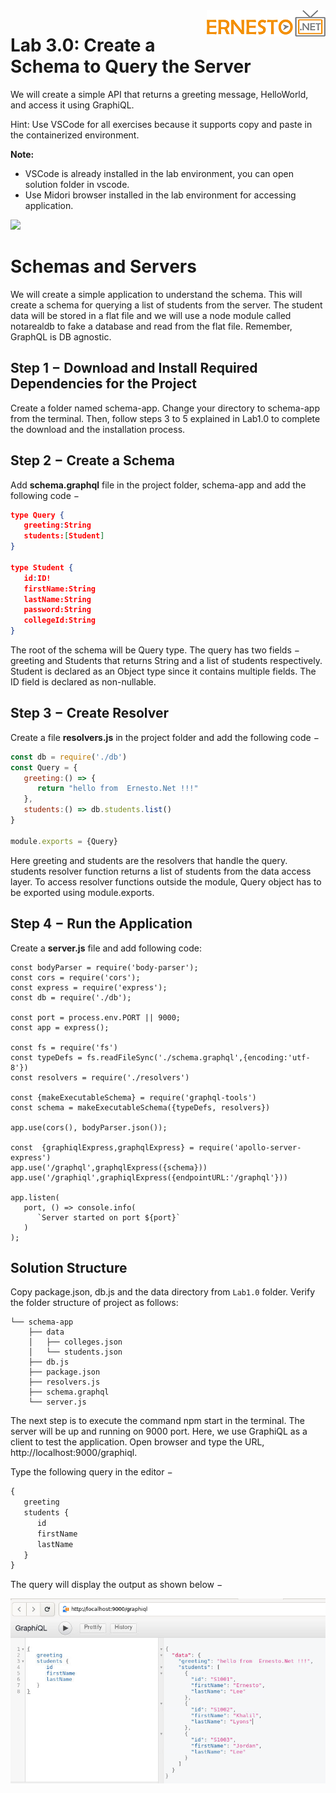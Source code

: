 <img align="right" src="./logo.png">


Lab 3.0: Create a Schema to Query the Server
======================================


We will create a simple API that returns a greeting message, HelloWorld, and access it using GraphiQL.

Hint:  Use VSCode for all exercises because it supports copy and paste in the containerized environment.

**Note:** 

- VSCode is already installed in the lab environment, you can open solution folder in vscode.
- Use Midori browser installed in the lab environment for accessing application.

![](./images/vscode1.png)


Schemas and Servers
==================================
We will create a simple application to understand the schema. This will create a schema for querying a list of students from the server. The student data will be stored in a flat file and we will use a node module called notarealdb to fake a database and read from the flat file.  Remember, GraphQL is DB agnostic.

## Step 1 − Download and Install Required Dependencies for the Project
Create a folder named schema-app. Change your directory to schema-app from the terminal. Then, follow steps 3 to 5 explained in Lab1.0 to complete the download and the installation process.

## Step 2 − Create a Schema
Add **schema.graphql** file in the project folder, schema-app and add the following code −

```json
type Query {
   greeting:String
   students:[Student]
}

type Student {
   id:ID!
   firstName:String
   lastName:String
   password:String
   collegeId:String
}
```
The root of the schema will be Query type. The query has two fields − greeting and Students that returns String and a list of students respectively. Student is declared as an Object type since it contains multiple fields. The ID field is declared as non-nullable.

## Step 3 − Create Resolver
Create a file **resolvers.js** in the project folder and add the following code −

```javascript
const db = require('./db')
const Query = {
   greeting:() => {
      return "hello from  Ernesto.Net !!!"
   },
   students:() => db.students.list()
}

module.exports = {Query}
```
Here greeting and students are the resolvers that handle the query. students resolver function returns a list of students from the data access layer. To access resolver functions outside the module, Query object has to be exported using module.exports.

## Step 4 − Run the Application

Create a **server.js** file and add following code:

```
const bodyParser = require('body-parser');
const cors = require('cors');
const express = require('express');
const db = require('./db');

const port = process.env.PORT || 9000;
const app = express();

const fs = require('fs')
const typeDefs = fs.readFileSync('./schema.graphql',{encoding:'utf-8'})
const resolvers = require('./resolvers')

const {makeExecutableSchema} = require('graphql-tools')
const schema = makeExecutableSchema({typeDefs, resolvers})

app.use(cors(), bodyParser.json());

const  {graphiqlExpress,graphqlExpress} = require('apollo-server-express')
app.use('/graphql',graphqlExpress({schema}))
app.use('/graphiql',graphiqlExpress({endpointURL:'/graphql'}))

app.listen(
   port, () => console.info(
      `Server started on port ${port}`
   )
);
```

## Solution Structure 
Copy package.json, db.js and the data directory from `Lab1.0` folder. Verify the folder structure of project as follows:

```
└── schema-app
    ├── data
    │   ├── colleges.json
    │   └── students.json
    ├── db.js
    ├── package.json
    ├── resolvers.js
    ├── schema.graphql
    └── server.js
```


The next step is to execute the command npm start in the terminal. The server will be up and running on 9000 port. Here, we use GraphiQL as a client to test the application. Open browser and type the URL, http://localhost:9000/graphiql.

Type the following query in the editor −

```javascript
{
   greeting
   students {
      id
      firstName
      lastName
   }
}
```
The query will display the output as shown below −

![](./images/query_output.jpg)